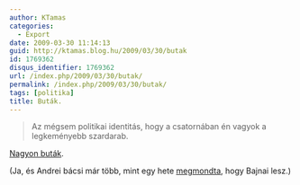 ```yaml
---
author: KTamas
categories:
  - Export
date: 2009-03-30 11:14:13
guid: http://ktamas.blog.hu/2009/03/30/butak
id: 1769362
disqus_identifier: 1769362
url: /index.php/2009/03/30/butak/
permalink: /index.php/2009/03/30/butak/
tags: [politika]
title: Buták.
---
```


> Az mégsem politikai identitás, hogy a csatornában én vagyok a legkeményebb szardarab.

<a href="http://index.hu/velemeny/eheti/2009/03/30/butak/" target="_blank">Nagyon buták</a>. 

(Ja, és Andrei bácsi már több, mint egy hete <a href="http://andreisen.wordpress.com/2009/03/21/gyurcsany-ferenc-es-a-mokus-ors/" target="_blank">megmondta</a>, hogy Bajnai lesz.)
